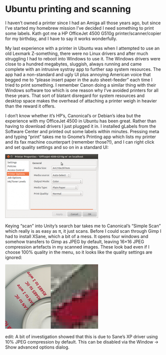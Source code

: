 # Ubuntu printing and scanning

I haven’t owned a printer since I had an Amiga all those years ago, but since
I’ve started my homebrew mission I’ve decided I need something to print some
labels. Kath got me a HP OfficeJet 4500 G510g printer/scanner/copier for my
birthday, and I have to say it works wonderfully.

My last experience with a printer in Ubuntu was when I attempted to use an old
Lexmark Z-something, there were no Linux drivers and after much struggling I had
to reboot into Windows to use it. The Windows drivers were close to a hundred
megabytes, sluggish, always running and came complete with an intrusive systray
app to further sap system resources. The app had a non-standard and ugly UI plus
annoying American voice that begged me to “please insert paper in the auto
sheet-feeder” each time I tried to print something. I remember Canon doing a
similar thing with their Windows software too which is one reason why I’ve
avoided printers for all these years. That sort of blatant disregard for system
resources and desktop space makes the overhead of attaching a printer weigh in
heavier than the reward it offers.

I don’t know whether it’s HP’s, Canonical’s or Debian’s idea but the experience
with my OfficeJet 4500 in Ubuntu has been great. Rather than having to download
drivers I just plugged it in. I installed gLabels from the Software Center and
printed out some labels within minutes. Pressing meta and typing “print” takes
me to Gnome’s Printing app which lists my printer and its fax machine
counterpart (remember those?!), and I can right click and set quality settings
and so on in a standard UI:

![dialog](printer.png)

Keying “scan” into Unity’s search bar takes me to Canonical’s “Simple Scan”
which really is as easy as π, it just scans. Before I could scan through Gimp I
had to install XSane, which a bit of a mess. It opens four windows and somehow
transfers to Gimp as JPEG by default, leaving 16×16 JPEG compression artefacts
in my scanned images. These look bad even if I choose 100% quality in the menu,
so it looks like the quality settings are ignored:

![ew](jaggies.png)

edit: A bit of investigation showed that this is due to Sane’s XP driver using
10% JPEG compression by default. This can be disabled via the Window -> Show
advanced options dialog.
